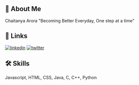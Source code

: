 
## 🚀 About Me
Chaitanya Arora
"Becoming Better Everyday, One step at a time"


## 🔗 Links
[![linkedin](https://img.shields.io/badge/linkedin-0A66C2?style=for-the-badge&logo=linkedin&logoColor=white)](https://www.linkedin.com/in/ichaitanya/)
[![twitter](https://img.shields.io/badge/twitter-1DA1F2?style=for-the-badge&logo=twitter&logoColor=white)](https://twitter.com/ChaitamaSenju)


## 🛠 Skills
Javascript, HTML, CSS, Java, C, C++, Python

